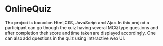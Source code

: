 # OnlineQuiz
The project is based on Html,CSS, JavaScript and Ajax. 
In this project a participant can go through the quiz having several MCQ type questions and after completion their score and time taken are displayed accordingly.
One can also add questions in the quiz using interactive web UI.
